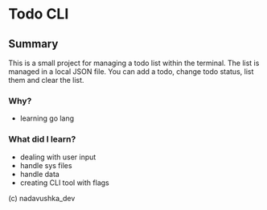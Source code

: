 # Todo CLI

## Summary
This is a small project for managing a todo list within the terminal.
The list is managed in a local JSON file.
You can add a todo, change todo status, list them and clear the list.

### Why?
- learning go lang

### What did I learn?
- dealing with user input
- handle sys files
- handle data
- creating CLI tool with flags

(c) nadavushka_dev

